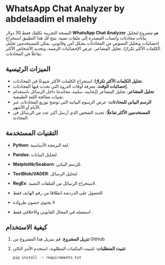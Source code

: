 # WhatsApp Chat Analyzer by abdelaadim el malehy
النسخة التجريبة تكلفك فقط 30 دولار 
**WhatsApp Chat Analyzer** هو مشروع لتحليل بيانات محادثات واتساب المصدرة إلى ملفات نصية. يتيح لك هذا التطبيق استخراج إحصائيات وتحليل النصوص من المحادثات بشكل آمن وقانوني. يمكن للمستخدمين تحليل الكلمات الأكثر تكرارًا، تحليل المشاعر، عرض الإحصائيات الزمنية، وتحديد الأشخاص الأكثر تفاعلًا في المحادثات.

## الميزات الرئيسية

- **تحليل الكلمات الأكثر تكرارًا**: استخراج الكلمات الأكثر شيوعًا في المحادثات.
- **إحصائيات الوقت**: معرفة أوقات الذروة التي تحدث فيها المحادثات.
- **تحليل المشاعر**: تحليل المشاعر (إيجابية، سلبية، محايدة) داخل الرسائل باستخدام تقنيات معالجة اللغة الطبيعية.
- **الرسم البياني للمحادثات**: عرض الرسوم البيانية التي توضح توزيع المحادثات عبر الأيام أو الأشهر.
- **المستخدمين الأكثر تفاعلًا**: تحديد الشخص الذي أرسل أكبر عدد من الرسائل في المحادثة.

## التقنيات المستخدمة

- **Python**: لغة البرمجة الأساسية.
- **Pandas**: لتحليل البيانات.
- **Matplotlib/Seaborn**: للرسم البياني.
- **TextBlob/VADER**: لتحليل الرسائل
- **RegEx**: لاستخراج الرسائل من الملفات النصية.

- الحصول على الدردشة انطلاقا من رقم الهاتف فقط
- لا يحتوي حصون طروادة
- استعمله في المجال القانوني والاخلاقي فقط .

## كيفية الاستخدام

1. **تنزيل المشروع**:
   قم بتنزيل هذا المشروع من GitHub.

2. **تثبيت المتطلبات**:
   لتثبيت المكتبات المطلوبة، استخدم الأمر التالي:
   ```bash
   pip install -r requirements.txt
